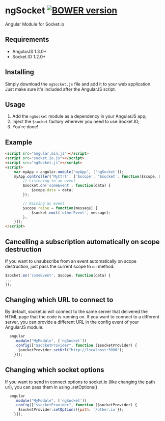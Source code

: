 # ngSocket [![BOWER version](https://badge-me.herokuapp.com/api/bower/chrisenytc/ng-socket.png)](http://badges.enytc.com/for/bower/chrisenytc/ng-socket)

Angular Module for Socket.io

## Requirements

 - AngularJS 1.3.0+
 - Socket.IO 1.2.0+

## Installing

Simply download the `ngSocket.js` file and add it to your web application. Just make sure it's included after the AngularJS script.

## Usage

 1. Add the `ngSocket` module as a dependency in your AngularJS app;
 2. Inject the `$socket` factory wherever you need to use Socket.IO;
 3. You're done!

## Example
```html
<script src="angular.min.js"></script>
<script src="socket.io.js"></script>
<script src="ngSocket.js"></script>
<script>
    var myApp = angular.module('myApp', ['ngSocket']);
    myApp.controller('MyCtrl', ['$scope', '$socket', function($scope, $socket) {
        // Listening to an event
        $socket.on('someEvent', function(data) {
            $scope.data = data;
        });

        // Raising an event
        $scope.raise = function(message) {            
            $socket.emit('otherEvent', message);
        };
    }]);
</script>
``` 
## Cancelling a subscription automatically on scope destruction

If you want to unsubscribe from an event automatically on scope destruction, just pass the current scope to `on` method:

```javascript
$socket.on('someEvent', $scope, function(data) { 
... 
});
```

## Changing which URL to connect to

By default, socket.io will connect to the same server that delivered the HTML page that the code is running on.
If you want to connect to a different server, you can provide a different URL in the config event of your AngularJS
module:

````javascript
  angular
    .module("MyModule", ['ngSocket'])
    .config(["$socketProvider", function ($socketProvider) {
      $socketProvider.setUrl("http://localhost:3000");
    }]);
````

## Changing which socket options

If you want to send in connect options to socket.io (like changing the path uri), you can pass them in using .setOptions()

````javascript
  angular
    .module("MyModule", ['ngSocket'])
    .config(["$socketProvider", function ($socketProvider) {
      $socketProvider.setOptions({path: '/other.io'});
    }]);
````
